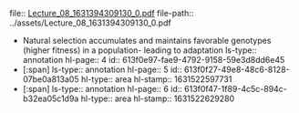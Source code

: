 file:: [Lecture_08_1631394309130_0.pdf](../assets/Lecture_08_1631394309130_0.pdf)
file-path:: ../assets/Lecture_08_1631394309130_0.pdf

- Natural selection accumulates and maintains favorable genotypes (higher fitness) in a population- leading to adaptation
  ls-type:: annotation
  hl-page:: 4
  id:: 613f0e97-fae9-4792-9158-59e3d8dd6e45
- [:span]
  ls-type:: annotation
  hl-page:: 5
  id:: 613f0f27-49e8-48c6-8128-07be0a813a05
  hl-type:: area
  hl-stamp:: 1631522597731
- [:span]
  ls-type:: annotation
  hl-page:: 6
  id:: 613f0f47-1f89-4c5c-894c-b32ea05c1d9a
  hl-type:: area
  hl-stamp:: 1631522629280